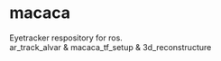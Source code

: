 # macaca
Eyetracker  respository for ros.<br/>
ar_track_alvar & macaca_tf_setup & 3d_reconstructure

